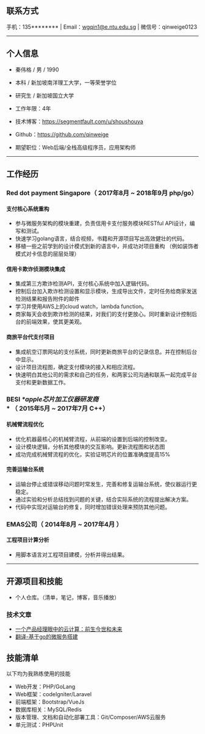 
## 联系方式

手机：135********   |  Email：wgqin1@e.ntu.edu.sg | 微信号：qinweige0123

---

## 个人信息

 - 秦伟格 / 男 / 1990 
 - 本科 / 新加坡南洋理工大学，一等荣誉学位
 - 研究生 / 新加坡国立大学
 - 工作年限：4年
 - 技术博客：https://segmentfault.com/u/shoushouya 
 - Github：https://github.com/qinweige 
 
 - 期望职位：Web后端/全栈高级程序员，应用架构师

---

## 工作经历

### Red dot payment Singapore（ 2017年8月 ~ 2018年9月 php/go）

#### 支付核心系统重构 
* 参与微服务架构的模块重建，负责信用卡支付服务模块RESTful API设计，编写和测试。  
* 快速学习golang语言，结合视频，书籍和开源项目写出高效健壮的代码。  
* 移植一些之前学到的设计模式到新的语言中，并成功对项目重构 （例如装饰者模式对卡信息的层层处理）

#### 信用卡欺诈侦测模块集成
* 集成第三方欺诈检测API，支付核心系统中加入逻辑代码。
* 控制后台加入欺诈检测设置和显示模块，生成导出文件，定时任务给商家发送检测结果和报告附件的邮件
* 学习并使用AWS上的cloud watch，lambda function。
* 商家每天会收到欺诈检测的结果，对我们的支付更放心。同时重新设计控制后台的前端效果，使其更美观。

#### 商旅平台代支付项目
* 集成航空订票网站的支付系统，同时更新商旅平台的记录信息。并在控制后台中显示。
* 设计项目流程图，确定支付模块的接入和相应流程。 
* 快速明白其他公司的需求和自己的任务，和两家公司沟通和联系一起完成平台支付和更新数据工作。
 
### BESI *\*apple芯片加工仪器研发商** （ 2015年5月 ~ 2017年7月 C++）

#### 机械臂流程优化 
* 优化机器最核心的机械臂流程，从前端的设置到后端的控制改变。
* 设计模块逻辑，分析其他模块的交互影响。更新流程图和状态图
* 成功完成机械臂流程的优化，实验证明芯片的位置准确度提高15%

#### 完善运输台系统
* 运输台停止或错误移动问题时常发生，完善和修复运输台系统，使仪器运行更稳定。
* 通过实验和分析总结找到问题的关键，结合实际系统的流程提出解决方案。
* 代码中实现对运输台的修复，同时增加错误处理来预防其他问题。

### EMAS公司（ 2014年8月 ~ 2017年4月 ）

#### 工程项目计算分析
* 用脚本语言对工程项目建模，分析并得出结果。
---

## 开源项目和技能
* 个人仓库。（清单，笔记，博客，音乐播放）

### 技术文章
- [一个产品经理眼中的云计算：前生今世和未来](http://get.jobdeer.com/706.get)
- [翻译-基于go的微服务搭建](https://segmentfault.com/blog/microgo) 

## 技能清单
以下均为我熟练使用的技能

- Web开发：PHP/GoLang
- Web框架：codeIgniter/Laravel
- 前端框架：Bootstrap/VueJs
- 数据库相关：MySQL/Redis
- 版本管理、文档和自动化部署工具：Git/Composer/AWS云服务
- 单元测试：PHPUnit
